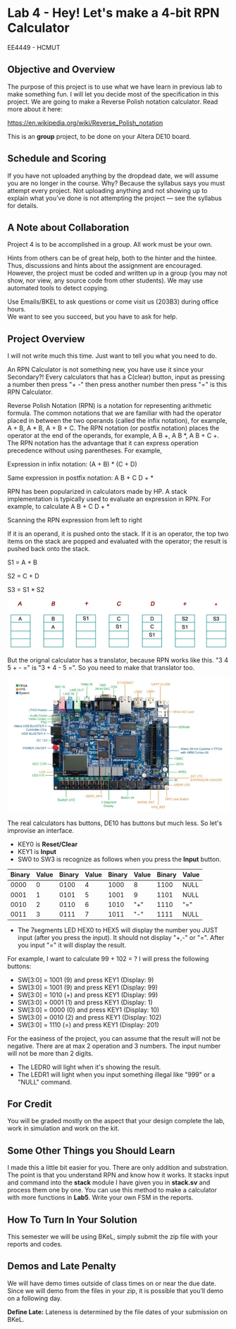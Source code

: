 # Lab 4 - Hey! Let's make a 4-bit RPN Calculator
EE4449 - HCMUT

## Objective and Overview

The purpose of this project is to use what we have learn in previous lab to make something fun. I will let you decide most of the specification in this project. We are going to make a Reverse Polish notation calculator.
Read more about it here:

https://en.wikipedia.org/wiki/Reverse_Polish_notation

This is an **group** project, to be done on your Altera DE10 board.

## Schedule and Scoring

If you have not uploaded anything by the dropdead date, we will assume you
are no longer in the course. Why? Because the syllabus says you must attempt
every project. Not uploading anything and not showing up to explain what
you’ve done is not attempting the project — see the syllabus for details.

## A Note about Collaboration

Project 4 is to be accomplished in a group.  All work must be your own.

Hints from others can be of great help, both to the hinter and the hintee.
Thus, discussions and hints about the assignment are encouraged.  However, the
project must be coded and written up in a group (you may not show, nor view,
any source code from other students).  We may use automated tools to detect
copying.

Use Emails/BKEL to ask questions or come visit us (203B3) during office hours.  
We want to see you succeed, but you have to ask for help.

## Project Overview

I will not write much this time. Just want to tell you what you need to do.

An RPN Calculator is not something new, you have use it since your Secondary?! Every calculators that has a C(clear) button, input as pressing a number then press "+ -" then press another number then press "=" is this RPN Calculator.

Reverse Polish Notation (RPN) is a notation for representing arithmetic formula. The common notations that we are familiar with had the operator placed in between the two operands (called the infix notation), for example, A + B, A * B, A + B + C. The RPN notation (or postfix notation) places the operator at the end of the operands, for example, A B +, A B *, A B + C +. The RPN notation has the advantage that it can express operation precedence without using parentheses. For example,

Expression in infix notation: (A + B) * (C + D)

Same expression in postfix notation: A B + C D + *

RPN has been popularized in calculators made by HP. A stack implementation is typically used to evaluate an expression in RPN. For example, to calculate A B + C D + *

Scanning the RPN expression from left to right

If it is an operand, it is pushed onto the stack.
If it is an operator, the top two items on the stack are popped and evaluated with the operator; the result is pushed back onto the stack.

S1 = A + B

S2 = C + D

S3 = S1 * S2

![Alt text](picture/stack_l9.gif)

But the orignal calculator has a translator, because RPN works like this. "3 4 5 + - =" is "3 + 4 - 5 =". So you need to make that translator too.

![Alt text](picture/kit.png)

The real calculators has buttons, DE10 has buttons but much less. So let's improvise an interface.

- KEY0 is **Reset/Clear**
- KEY1 is **Input**
- SW0 to SW3 is recognize as follows when you press the **Input** button.

|     Binary  |     Value |     Binary  |     Value |     Binary  |     Value |     Binary  |     Value    |
|-------------|-----------|-------------|-----------|-------------|-----------|-------------|--------------|
|        0000 |        0  |        0100 |        4  |        1000 | 8         |        1100 | NULL         |
|        0001 |        1  |        0101 |        5  |        1001 | 9         |        1101 | NULL         |
|        0010 |        2  |        0110 |        6  |        1010 | "+"       |        1110 | "="          |
|        0011 |        3  |        0111 |        7  |        1011 | "-"       |        1111 |        NULL  |

- The 7segments LED HEX0 to HEX5 will display the number you JUST input (after you press the input). It should not display "+,-" or "=". After you input "=" it will display the result.

For example, I want to calculate 99 + 102 = ? I will press the following buttons:
-   SW[3:0] = 1001 (9) and press KEY1 (Display: 9)
-   SW[3:0] = 1001 (9) and press KEY1 (Display: 99)
-   SW[3:0] = 1010 (+) and press KEY1 (Display: 99)
-   SW[3:0] = 0001 (1) and press KEY1 (Display: 1)
-   SW[3:0] = 0000 (0) and press KEY1 (Display: 10)
-   SW[3:0] = 0010 (2) and press KEY1 (Display: 102)
-   SW[3:0] = 1110 (=) and press KEY1 (Display: 201)

For the easiness of the project, you can assume that the result will not be negative. There are at max 2 operation and 3 numbers. The input number will not be more than 2 digits.

- The LEDR0 will light when it's showing the result.
- The LEDR1 will light when you input something illegal like "999" or a "NULL" command.

## For Credit

You will be graded mostly on the aspect that your design complete the lab, work in simulation and work on the kit.

## Some Other Things you Should Learn

I made this a little bit easier for you. There are only addition and substration. The point is that you understand RPN and know how it works.
It stacks input and command into the **stack** module I have given you in **stack.sv** and process them one by one. You can use this method to make a calculator with more functions in **Lab5**. Write your own FSM in the reports.

## How To Turn In Your Solution

This semester we will be using BKeL, simply submit the zip file with your reports and codes.

## Demos and Late Penalty

We will have demo times outside of class times on or near the due date.  Since
we will demo from the files in your zip, it is possible that you’ll demo on a
following day.

**Define Late:**  Lateness is determined by the file dates of your submission on BKeL.
